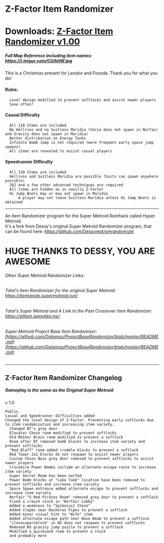 # Z-Factor Item Randomizer
# Downloads: [Z-Factor Item Randomizer v1.00](https://github.com/Galamoz/Z-Factor-ItemRandomizer/releases/download/1.0/Z-Factor.Item.Rando.v1.0.exe)
##### Full Map Reference including item names: https://i.imgur.com/CiUhitW.jpg  
This is a Christmas present for Leodox and Foosda. Thank you for what you do!    


#### Rules:

      Level design modified to prevent softlocks and assist newer players
      Save often!
     
      
#### Casual Difficulty

      All 110 Items are included
      No Hellruns and no Suitless Maridia (Varia does not spawn in Norfair and Gravity does not spawn in Maridia)
      Better distribution on Energy Tanks
      Infinite Bomb Jump is not required (more frequent early space jump spawns)
      All items are revealed to assist casual players

#### Speedrunner Difficulty

      All 110 Items are included
      Hellruns and Suitless Maridia are possible (Suits can spawn anywhere possible)
      IBJ and a few other advanced techniques are required
      All items are hidden as in vanilla Z-Factor
      Hi Jump Boots may or may not spawn in Maridia
          A player may not leave Suitless Maridia unless Hi Jump Boots is obtained
      
----------------------------------------------  

An Item Randomizer program for the Super Metroid Romhack called Hyper Metroid.  
It's a fork from Dessy's original Super Metroid Randomizer program, that can be found here: https://github.com/Dessyreqt/smrandomizer
# HUGE THANKS TO DESSY, YOU ARE AWESOME

###### Other Super Metroid Randomizer Links:
###### Total's Item Randomizer for the original Super Metroid: https://itemrando.supermetroid.run/
###### Total's Super Metroid and A Link to the Past Crossover Item Randomizer: https://alttsm.speedga.me/
###### Super Metroid Project Base Item Randomizer: [https://github.com/Galamoz/ProjectBaseRandomizer/blob/master/README.md](https://github.com/Galamoz/ProjectBaseRandomizer/blob/master/README.md)
----------------------------------------------


## Z-Factor Item Randomizer Changelog
##### Gameplay is the same as the Original Super Metroid

v 1.0

    Public.
    Casual and Speedrunner difficulties added
    Changed the level design of Z-Factor. Preventing early softlocks due to item randomization and increasing item variety.
      Changed BT's grey door
      Elevator Chozo room modified to prevent softlocks
      Old Mother Brain room modified to prevent a softlock
      Room after BT removed bomb blocks to increase item variety and prevent softlocks
      "Red Bluff" room added crumble blocks to prevent a softlock
      Red Tower 2x2 blocks do not respawn to assist newer players
      Custom Chozo Boss grey door removed to prevent softlocks to assist newer players
      Crocomire Power Bombs include an alternate escape route to increase item variety
      Super Secret Room has been nerfed
      Power Bomb blocks at "Lake Tank" location have been removed to prevent softlocks and increase item variety
      Spore Spawn entrance added alternate escape to prevent softlocks and increase item variety
      Norfair "5 Red Pirates Room" removed grey door to prevent a softlock
      Fixed a crouch stuck in "Norfair Lobby"
      Added a weakness to "Spikesuit Chozo"
      Added slopes near Dachoras Pipes to prevent a softlock
      Added minor visual hint to "Wife" item
      Added alternate escape path near Wave Beam to prevent a softlock
      "ilovesupersblock" in WS does not respawn to prevent softlocks
      Removed WS gravity jump puzzle to prevent a softlock
      Modified a quicksand room to prevent a stuck
      and probably more
      
    
